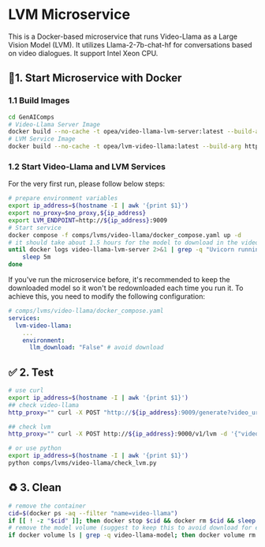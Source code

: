 # LVM Microservice

This is a Docker-based microservice that runs Video-Llama as a Large Vision Model (LVM). It utilizes Llama-2-7b-chat-hf for conversations based on video dialogues. It support Intel Xeon CPU.

## 🚀1. Start Microservice with Docker

### 1.1 Build Images

```bash
cd GenAIComps
# Video-Llama Server Image
docker build --no-cache -t opea/video-llama-lvm-server:latest --build-arg https_proxy=$https_proxy --build-arg http_proxy=$http_proxy -f comps/lvms/video-llama/server/docker/Dockerfile .
# LVM Service Image
docker build --no-cache -t opea/lvm-video-llama:latest --build-arg https_proxy=$https_proxy --build-arg http_proxy=$http_proxy  -f comps/lvms/video-llama/Dockerfile .
```

### 1.2 Start Video-Llama and LVM Services

For the very first run, please follow below steps:

```bash
# prepare environment variables
export ip_address=$(hostname -I | awk '{print $1}')
export no_proxy=$no_proxy,${ip_address}
export LVM_ENDPOINT=http://${ip_address}:9009
# Start service
docker compose -f comps/lvms/video-llama/docker_compose.yaml up -d
# it should take about 1.5 hours for the model to download in the video-llama server, assuming a maximum download speed of 100 Mbps
until docker logs video-llama-lvm-server 2>&1 | grep -q "Uvicorn running on"; do
    sleep 5m
done
```

If you've run the microservice before, it's recommended to keep the downloaded model so it won't be redownloaded each time you run it. To achieve this, you need to modify the following configuration:

```yaml
# comps/lvms/video-llama/docker_compose.yaml
services:
  lvm-video-llama:
    ...
    environment:
      llm_download: "False" # avoid download
```

## ✅ 2. Test

```bash
# use curl
export ip_address=$(hostname -I | awk '{print $1}')
## check video-llama
http_proxy="" curl -X POST "http://${ip_address}:9009/generate?video_url=https%3A%2F%2Fgithub.com%2FDAMO-NLP-SG%2FVideo-LLaMA%2Fraw%2Fmain%2Fexamples%2Fsilence_girl.mp4&start=0.0&duration=9&prompt=What%20is%20the%20person%20doing%3F&max_new_tokens=150" -H "accept: */*" -d ''

## check lvm
http_proxy="" curl -X POST http://${ip_address}:9000/v1/lvm -d '{"video_url":"https://github.com/DAMO-NLP-SG/Video-LLaMA/raw/main/examples/silence_girl.mp4","chunk_start": 0,"chunk_duration": 9,"prompt":"What is the person doing?","max_new_tokens": 150}' -H 'Content-Type: application/json'

# or use python
export ip_address=$(hostname -I | awk '{print $1}')
python comps/lvms/video-llama/check_lvm.py
```

## ♻️ 3. Clean

```bash
# remove the container
cid=$(docker ps -aq --filter "name=video-llama")
if [[ ! -z "$cid" ]]; then docker stop $cid && docker rm $cid && sleep 1s; fi
# remove the model volume (suggest to keep this to avoid download for each run)
if docker volume ls | grep -q video-llama-model; then docker volume rm video-llama_video-llama-model; fi

```
